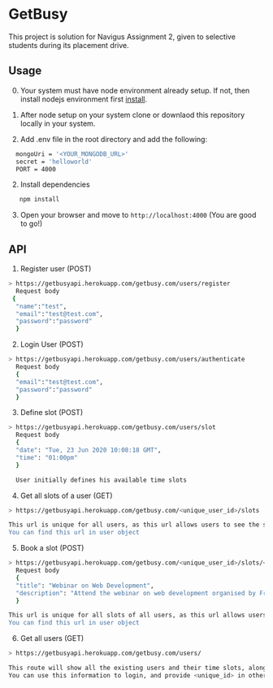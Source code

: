 # GetBusy

This project is solution for Navigus Assignment 2, given to selective students during its placement drive.

## Usage

0. Your system must have node environment already setup. If not, then install nodejs environment first [install](https://nodejs.org/en/download/).

1. After node setup on your system clone or downlaod this repository locally in your system.

1. Add .env file in the root directory and add the following:
```sh
  mongoUri = '<YOUR_MONGODB_URL>'
  secret = 'helloworld'
  PORT = 4000
```
2. Install dependencies
```sh
   npm install
```
3. Open your browser and move to ```http://localhost:4000``` (You are good to go!)

## API 

1. Register user (POST)
```sh
> https://getbusyapi.herokuapp.com/getbusy.com/users/register 
  Request body
 { 
  "name":"test",
  "email":"test@test.com",
  "password":"password"
  }
```
2. Login User (POST)
```sh
> https://getbusyapi.herokuapp.com/getbusy.com/users/authenticate
  Request body 
  { 
  "email":"test@test.com",
  "password":"password"
  }
```
3. Define slot (POST)
```sh
> https://getbusyapi.herokuapp.com/getbusy.com/users/slot
  Request body 
  { 
  "date": "Tue, 23 Jun 2020 10:08:18 GMT",
  "time": "01:00pm"
  }

  User initially defines his available time slots
```
4. Get all slots of a user (GET)
```sh
> https://getbusyapi.herokuapp.com/getbusy.com/<unique_user_id>/slots

This url is unique for all users, as this url allows users to see the specific user's available time slots.
You can find this url in user object
```
5. Book a slot (POST)
```sh
> https://getbusyapi.herokuapp.com/getbusy.com/<unique_user_id>/slots/<unique_slot_id>
  Request body 
  { 
  "title": "Webinar on Web Development",
  "description": "Attend the webinar on web development organised by FreeCodeCamp.org"
  }

This url is unique for all slots of all users, as this url allows users book the specific user's specific time slot.
You can find this url in user object
```
6. Get all users (GET)
```sh
> https://getbusyapi.herokuapp.com/getbusy.com/users/

This route will show all the existing users and their time slots, along with thier bookings.
You can use this information to login, and provide <unique_id> in other POST routes mentioned above.
```
